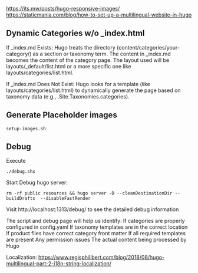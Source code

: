 
https://its.mw/posts/hugo-responsive-images/
https://staticmania.com/blog/how-to-set-up-a-multilingual-website-in-hugo


## Dynamic Categories w/o _index.html

If _index.md Exists:
    Hugo treats the directory (content/categories/your-category/) as a section or taxonomy term.
    The content in _index.md becomes the content of the category page.
    The layout used will be layouts/_default/list.html or a more specific one like layouts/categories/list.html.

If _index.md Does Not Exist:
    Hugo looks for a template (like layouts/categories/list.html) to dynamically generate the page based on taxonomy data (e.g., .Site.Taxonomies.categories).


## Generate Placeholder images

```shell
setup-images.sh
```

## Debug

Execute
```shell
./debug.shx
```

Start Debug hugo server:
```shell
rm -rf public resources && hugo server -D --cleanDestinationDir --buildDrafts  --disableFastRender
```

Visit http://localhost:1313/debug/ to see the detailed debug information

The script and debug page will help us identify:
    If categories are properly configured in config.yaml
    If taxonomy templates are in the correct location
    If product files have correct category front matter
    If all required templates are present
    Any permission issues
    The actual content being processed by Hugo


Localization: https://www.regisphilibert.com/blog/2018/08/hugo-multilingual-part-2-i18n-string-localization/
